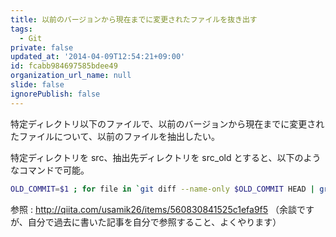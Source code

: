 ```yaml
---
title: 以前のバージョンから現在までに変更されたファイルを抜き出す
tags:
  - Git
private: false
updated_at: '2014-04-09T12:54:21+09:00'
id: fcabb984697585bdee49
organization_url_name: null
slide: false
ignorePublish: false
---
```

特定ディレクトリ以下のファイルで、以前のバージョンから現在までに変更されたファイルについて、以前のファイルを抽出したい。

特定ディレクトリを src、抽出先ディレクトリを src_old とすると、以下のようなコマンドで可能。

```sh
OLD_COMMIT=$1 ; for file in `git diff --name-only $OLD_COMMIT HEAD | grep '^src/'` ; do git archive --prefix=src_old/ $OLD_COMMIT $file | tar -xf - ; done
```

参照 : http://qiita.com/usamik26/items/560830841525c1efa9f5
（余談ですが、自分で過去に書いた記事を自分で参照すること、よくやります）

